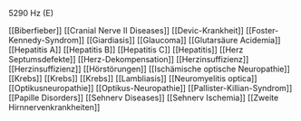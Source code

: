 5290 Hz (E)

[[Biberfieber]]
[[Cranial Nerve II Diseases]]
[[Devic-Krankheit]]
[[Foster-Kennedy-Syndrom]]
[[Giardiasis]]
[[Glaucoma]]
[[Glutarsäure Acidemia]]
[[Hepatitis A]]
[[Hepatitis B]]
[[Hepatitis C]]
[[Hepatitis]]
[[Herz Septumsdefekte]]
[[Herz-Dekompensation]]
[[Herzinsuffizienz]]
[[Herzinsuffizienz]]
[[Hörstörungen]]
[[Ischämische optische Neuropathie]]
[[Krebs]]
[[Krebs]]
[[Krebs]]
[[Lambliasis]]
[[Neuromyelitis optica]]
[[Optikusneuropathie]]
[[Optikus-Neuropathie]]
[[Pallister-Killian-Syndrom]]
[[Papille Disorders]]
[[Sehnerv Diseases]]
[[Sehnerv Ischemia]]
[[Zweite Hirnnervenkrankheiten]]